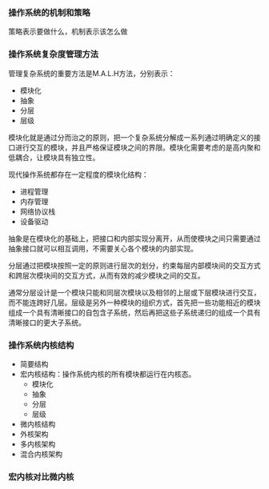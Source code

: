 ### 操作系统的机制和策略

策略表示要做什么，机制表示该怎么做

### 操作系统复杂度管理方法

管理复杂系统的重要方法是M.A.L.H方法，分别表示：

+ 模块化
+ 抽象
+ 分层
+ 层级

模块化就是通过分而治之的原则，把一个复杂系统分解成一系列通过明确定义的接口进行交互的模块，并且严格保证模块之间的界限。模块化需要考虑的是高内聚和低耦合，让模块具有独立性。

现代操作系统都存在一定程度的模块化结构：

+ 进程管理
+ 内存管理
+ 网络协议栈
+ 设备驱动

抽象是在模块化的基础上，把接口和内部实现分离开，从而使模块之间只需要通过抽象接口就可以相互调用，不需要关心各个模块的内部实现。

分层通过把模块按照一定的原则进行层次的划分，约束每层内部模块间的交互方式和跨层次模块间的交互方式，从而有效的减少模块之间的交互。

通常分层设计是一个模块只能和同层次模块以及相邻的上层或下层模块进行交互，而不能连跨好几层。层级是另外一种模块的组织方式，首先把一些功能相近的模块组成一个具有清晰接口的自包含子系统，然后再把这些子系统递归的组成一个具有清晰接口的更大子系统。

### 操作系统内核结构

+ 简要结构
+ 宏内核结构：操作系统内核的所有模块都运行在内核态。
  + 模块化
  + 抽象
  + 分层
  + 层级
+ 微内核结构
+ 外核架构
+ 多内核架构
+ 混合内核架构

### 宏内核对比微内核